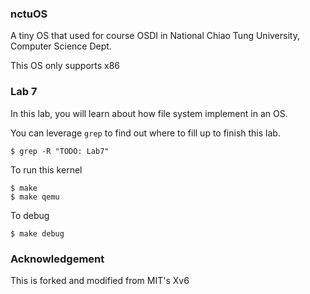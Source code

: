 ### nctuOS

A tiny OS that used for course OSDI in National Chiao Tung University, Computer Science Dept.

This OS only supports x86
### Lab 7

In this lab, you will learn about how file system implement in an OS.

You can leverage `grep` to find out where to fill up to finish this lab.

`$ grep -R "TODO: Lab7"`

To run this kernel

    $ make
    $ make qemu

To debug

    $ make debug


### Acknowledgement

This is forked and modified from MIT's Xv6
